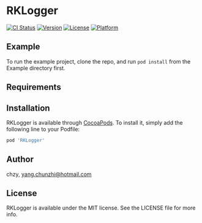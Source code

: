 # RKLogger

[![CI Status](https://img.shields.io/travis/chzy/RKLogger.svg?style=flat)](https://travis-ci.org/chzy/RKLogger)
[![Version](https://img.shields.io/cocoapods/v/RKLogger.svg?style=flat)](https://cocoapods.org/pods/RKLogger)
[![License](https://img.shields.io/cocoapods/l/RKLogger.svg?style=flat)](https://cocoapods.org/pods/RKLogger)
[![Platform](https://img.shields.io/cocoapods/p/RKLogger.svg?style=flat)](https://cocoapods.org/pods/RKLogger)

## Example

To run the example project, clone the repo, and run `pod install` from the Example directory first.

## Requirements

## Installation

RKLogger is available through [CocoaPods](https://cocoapods.org). To install
it, simply add the following line to your Podfile:

```ruby
pod 'RKLogger'
```

## Author

chzy, yang.chunzhi@hotmail.com

## License

RKLogger is available under the MIT license. See the LICENSE file for more info.

